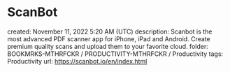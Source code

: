 # ScanBot

created: November 11, 2022 5:20 AM (UTC)
description: Scanbot is the most advanced PDF scanner app for iPhone, iPad and Android. Create premium quality scans and upload them to your favorite cloud.
folder: BOOKMRKS-MTHRFCKR / PRODUCTIVITY-MTHRFCKR / Productivity
tags: Productivity
url: https://scanbot.io/en/index.html